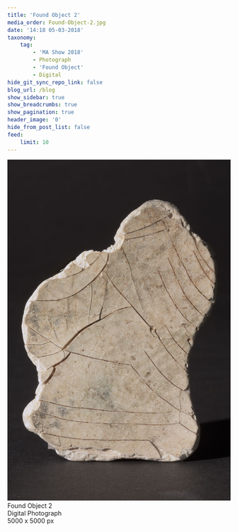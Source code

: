 ```yaml
---
title: 'Found Object 2'
media_order: Found-Object-2.jpg
date: '14:18 05-03-2018'
taxonomy:
    tag:
        - 'MA Show 2018'
        - Photograph
        - 'Found Object'
        - Digital
hide_git_sync_repo_link: false
blog_url: /blog
show_sidebar: true
show_breadcrumbs: true
show_pagination: true
header_image: '0'
hide_from_post_list: false
feed:
    limit: 10
---
```


![](Found-Object-2.jpg)
Found Object 2  
Digital Photograph  
5000 x 5000 px